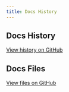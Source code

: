 ```yaml
---
title: Docs History
---
```


## Docs History

[View history on GitHub](https://github.com/sinProject-Inc/talk/commits/main/docs)

## Docs Files

[View files on GitHub](https://github.com/sinProject-Inc/talk/tree/main/docs)

